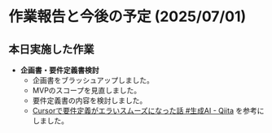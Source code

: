 # 作業報告と今後の予定 (2025/07/01)

## 本日実施した作業

- **企画書・要件定義書検討**
  - 企画書をブラッシュアップしました。
  - MVPのスコープを見直しました。
  - 要件定義書の内容を検討しました。
  - [Cursorで要件定義がエラいスムーズになった話 #生成AI - Qiita](https://qiita.com/WdknWdkn/items/7c130f2febfdf33b31a4) を参考にしました。
